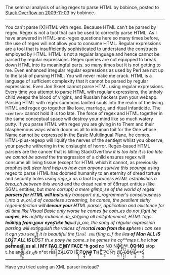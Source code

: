 The seminal analysis of using regex to parse HTML by bobince, posted to [Stack Overflow on 2009-11-03](https://stackoverflow.com/questions/1732348/regex-match-open-tags-except-xhtml-self-contained-tags) by bobince.

---

You can't parse \[X\]HTML with regex. Because HTML can't be parsed by regex. Regex is not a tool that can be used to correctly parse HTML. As I have answered in HTML-and-regex questions here so many times before, the use of regex will not allow you to consume HTML. Regular expressions are a tool that is insufficiently sophisticated to understand the constructs employed by HTML. HTML is not a regular language and hence cannot be parsed by regular expressions. Regex queries are not equipped to break down HTML into its meaningful parts. so many times but it is not getting to me. Even enhanced irregular regular expressions as used by Perl are not up to the task of parsing HTML. You will never make me crack. HTML is a language of sufficient complexity that it cannot be parsed by regular expressions. Even Jon Skeet cannot parse HTML using regular expressions. Every time you attempt to parse HTML with regular expressions, the unholy child weeps the blood of virgins, and Russian hackers pwn your webapp. Parsing HTML with regex summons tainted souls into the realm of the living. HTML and regex go together like love, marriage, and ritual infanticide. The `<center>` cannot hold it is too late. The force of regex and HTML together in the same conceptual space will destroy your mind like so much watery putty. If you parse HTML with regex you are giving in to Them and their blasphemous ways which doom us all to inhuman toil for the One whose Name cannot be expressed in the Basic Multilingual Plane, he comes. HTML-plus-regexp will liquify the n​erves of the sentient whilst you observe, your psyche withering in the onslaught of horror. Rege̿̔̉x-based HTML parsers are the cancer that is killing StackOverflow _it is too late it is too late we cannot be saved_ the transgression of a chi͡ld ensures regex will consume all living tissue (except for HTML which it cannot, as previously prophesied) _dear lord help us how can anyone survive this scourge_ using regex to parse HTML has doomed humanity to an eternity of dread torture and security holes _using rege_x as a tool to process HTML establishes a brea_ch between this world_ and the dread realm of c͒ͪo͛ͫrrupt entities (like SGML entities, but _more corrupt) a mere glimp_se of the world of reg​**ex parsers for HTML will ins**​tantly transport a p_rogrammer's consciousness i_nto a w_orl_d of ceaseless screaming, he comes, the pestilent slithy regex-infection wil​**l devour your HT**​ML parser, application and existence for all time like Visual Basic only worse _he comes he com_es _do not fi_​ght h**e com̡e̶s, ̕h̵i**​s un̨ho͞ly radiańcé de_stro҉ying all enli̍̈́̂̈́ghtenment, HTML tags **lea͠ki̧n͘g fr̶ǫm ̡yo​͟ur eye͢s̸ ̛l̕ik͏e liq**​uid p_ain, the song of re̸gular exp​ression parsing will exti_​nguish the voices of mor​**tal man from the sp**​here I can see it can you see ̲͚̖͔̙î̩́t̲͎̩̱͔́̋̀ it is beautiful t​_he f`inal snuf`fing o_f the lie​**s of Man ALL IS LOŚ͖̩͇̗̪̏̈́T A**_**LL I​S L**OST th_e pon̷y he come_s he c̶̮omes he co**mes t_he_ ich​**or permeat_es al_l MY FAC_E MY FACE ᵒh god n**o NO NOO̼**_**O​O N**Θ stop t_he an​*̶͑̾̾​̅ͫ͏̙̤g͇̫͛͆̾ͫ̑͆l͖͉̗̩̳̟̍ͫͥͨ_e̠̅s `͎a̧͈͖r̽̾̈́͒͑e` n**​ot rè̑ͧ̌aͨl̘̝̙̃ͤ͂̾̆ ZA̡͊͠͝LGΌ ISͮ̂҉̯͈͕̹̘̱ T**O͇̹̺ͅƝ̴ȳ̳ TH̘**Ë͖́̉ ͠P̯͍̭O̚​N̐Y̡ H̸̡̪̯ͨ͊̽̅̾̎Ȩ̬̩̾͛ͪ̈́̀́͘ ̶̧̨̱̹̭̯ͧ̾ͬC̷̙̲̝͖ͭ̏ͥͮ͟Oͮ͏̮̪̝͍M̲̖͊̒ͪͩͬ̚̚͜Ȇ̴̟̟͙̞ͩ͌͝**S̨̥̫͎̭ͯ̿̔̀ͅ

---

Have you tried using an XML parser instead?